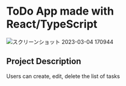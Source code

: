 # ToDo App made with React/TypeScript
![スクリーンショット 2023-03-04 170944](https://user-images.githubusercontent.com/105051587/222884897-0dba866a-43b8-405d-b2b8-93db11a4baa4.png)

## Project Description
Users can create, edit, delete the list of tasks
